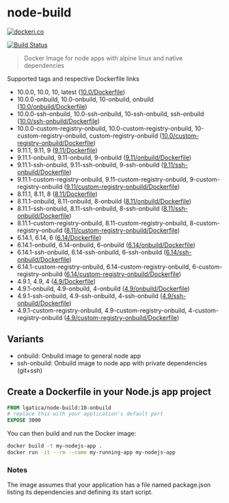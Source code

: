 # node-build

[![dockeri.co](http://dockeri.co/image/lgatica/node-build)](https://hub.docker.com/r/lgatica/node-build/)

[![Build Status](https://travis-ci.org/lgaticaq/node-build.svg?branch=master)](https://travis-ci.org/lgaticaq/node-build)

> Docker Image for node apps with alpine linux and native dependencies

Supported tags and respective Dockerfile links

* 10.0.0, 10.0, 10, latest ([10.0/Dockerfile](https://github.com/lgaticaq/node-build/blob/master/10.0.0/Dockerfile))
* 10.0.0-onbuild, 10.0-onbuild, 10-onbuild, onbuild ([10.0/onbuild/Dockerfile](https://github.com/lgaticaq/node-build/blob/master/10.0.0/onbuild/Dockerfile))
* 10.0.0-ssh-onbuild, 10.0-ssh-onbuild, 10-ssh-onbuild, ssh-onbuild ([10.0/ssh-onbuild/Dockerfile](https://github.com/lgaticaq/node-build/blob/master/10.0.0/ssh-onbuild/Dockerfile))
* 10.0.0-custom-registry-onbuild, 10.0-custom-registry-onbuild, 10-custom-registry-onbuild, custom-registry-onbuild ([10.0/custom-registry-onbuild/Dockerfile](https://github.com/lgaticaq/node-build/blob/master/10.0.0/custom-registry-onbuild/Dockerfile))
* 9.11.1, 9.11, 9 ([9.11/Dockerfile](https://github.com/lgaticaq/node-build/blob/master/9.11.1/Dockerfile))
* 9.11.1-onbuild, 9.11-onbuild, 9-onbuild ([9.11/onbuild/Dockerfile](https://github.com/lgaticaq/node-build/blob/master/9.11.1/onbuild/Dockerfile))
* 9.11.1-ssh-onbuild, 9.11-ssh-onbuild, 9-ssh-onbuild ([9.11/ssh-onbuild/Dockerfile](https://github.com/lgaticaq/node-build/blob/master/9.11.1/ssh-onbuild/Dockerfile))
* 9.11.1-custom-registry-onbuild, 9.11-custom-registry-onbuild, 9-custom-registry-onbuild ([9.11/custom-registry-onbuild/Dockerfile](https://github.com/lgaticaq/node-build/blob/master/9.11.1/custom-registry-onbuild/Dockerfile))
* 8.11.1, 8.11, 8 ([8.11/Dockerfile](https://github.com/lgaticaq/node-build/blob/master/8.11.1/Dockerfile))
* 8.11.1-onbuild, 8.11-onbuild, 8-onbuild ([8.11/onbuild/Dockerfile](https://github.com/lgaticaq/node-build/blob/master/8.11.1/onbuild/Dockerfile))
* 8.11.1-ssh-onbuild, 8.11-ssh-onbuild, 8-ssh-onbuild ([8.11/ssh-onbuild/Dockerfile](https://github.com/lgaticaq/node-build/blob/master/8.11.1/ssh-onbuild/Dockerfile))
* 8.11.1-custom-registry-onbuild, 8.11-custom-registry-onbuild, 8-custom-registry-onbuild ([8.11/custom-registry-onbuild/Dockerfile](https://github.com/lgaticaq/node-build/blob/master/8.11.1/custom-registry-onbuild/Dockerfile))
* 6.14.1, 6.14, 6 ([6.14/Dockerfile](https://github.com/lgaticaq/node-build/blob/master/6.14.1/Dockerfile))
* 6.14.1-onbuild, 6.14-onbuild, 6-onbuild ([6.14/onbuild/Dockerfile](https://github.com/lgaticaq/node-build/blob/master/6.14.1/onbuild/Dockerfile))
* 6.14.1-ssh-onbuild, 6.14-ssh-onbuild, 6-ssh-onbuild ([6.14/ssh-onbuild/Dockerfile](https://github.com/lgaticaq/node-build/blob/master/6.14.1/ssh-onbuild/Dockerfile))
* 6.14.1-custom-registry-onbuild, 6.14-custom-registry-onbuild, 6-custom-registry-onbuild ([6.14/custom-registry-onbuild/Dockerfile](https://github.com/lgaticaq/node-build/blob/master/6.14.1/custom-registry-onbuild/Dockerfile))
* 4.9.1, 4.9, 4 ([4.9/Dockerfile](https://github.com/lgaticaq/node-build/blob/master/4.9.1/Dockerfile))
* 4.9.1-onbuild, 4.9-onbuild, 4-onbuild ([4.9/onbuild/Dockerfile](https://github.com/lgaticaq/node-build/blob/master/4.9.1/onbuild/Dockerfile))
* 4.9.1-ssh-onbuild, 4.9-ssh-onbuild, 4-ssh-onbuild ([4.9/ssh-onbuild/Dockerfile](https://github.com/lgaticaq/node-build/blob/master/4.9.1/ssh-onbuild/Dockerfile))
* 4.9.1-custom-registry-onbuild, 4.9-custom-registry-onbuild, 4-custom-registry-onbuild ([4.9/custom-registry-onbuild/Dockerfile](https://github.com/lgaticaq/node-build/blob/master/4.9.1/custom-registry-onbuild/Dockerfile))

## Variants

* onbuild: Onbuild image to general node app
* ssh-onbuild: Onbuild image to node app with private dependencies (git+ssh)

## Create a Dockerfile in your Node.js app project

```dockerfile
FROM lgatica/node-build:10-onbuild
# replace this with your application's default port
EXPOSE 3000
```

You can then build and run the Docker image:

```bash
docker build -t my-nodejs-app .
docker run -it --rm --name my-running-app my-nodejs-app
```

### Notes

The image assumes that your application has a file named package.json listing its dependencies and defining its start script.
